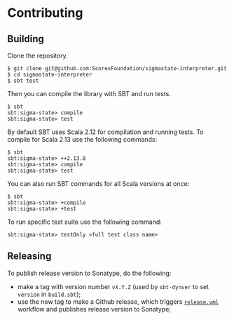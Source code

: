 # Contributing 

## Building

Clone the repository.

```shell
$ git clone git@github.com:ScorexFoundation/sigmastate-interpreter.git
$ cd sigmastate-interpreter
$ sbt test
```

Then you can compile the library with SBT and run tests.

```shell
$ sbt
sbt:sigma-state> compile
sbt:sigma-state> test
```

By default SBT uses Scala 2.12 for compilation and running tests. To compile for Scala 2.13 use the following commands:

```shell
$ sbt
sbt:sigma-state> ++2.13.8
sbt:sigma-state> compile
sbt:sigma-state> test
```

You can also run SBT commands for all Scala versions at once:

```shell
$ sbt
sbt:sigma-state> +compile
sbt:sigma-state> +test
```

To run specific test suite use the following command:

```shell
sbt:sigma-state> testOnly <full test class name>
```

## Releasing
To publish release version to Sonatype, do the following:
- make a tag with version number `vX.Y.Z` (used by `sbt-dynver` to set `version` in `build.sbt`);
- use the new tag to make a Github release, which triggers [`release.yml`](.github/workflows/release.yml) workflow and publishes release version to Sonatype;
